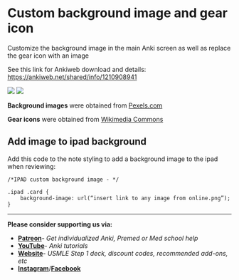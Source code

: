 # Custom background image and gear icon
 Customize the background image in the main Anki screen as well as replace the gear icon with an image
 
 See this link for Ankiweb download and details: https://ankiweb.net/shared/info/1210908941

 <img src="https://raw.githubusercontent.com/AnKingMed/Custom-background-image-and-gear-icon/master/screenshots/Backgrounds.jpg?raw=true">
<img src="https://raw.githubusercontent.com/AnKingMed/Custom-background-image-and-gear-icon/master/screenshots/Backgrounds.gif?raw=true">

<b>Background images</b> were obtained from [Pexels.com](https://www.pexels.com/photo-license/)

<b>Gear icons</b> were obtained from [Wikimedia Commons](https://commons.wikimedia.org/wiki/Category:Noto_Color_Emoji_Pie)

## Add image to ipad background
Add this code to the note styling to add a background image to the ipad when reviewing:
```
/*IPAD custom background image - */

.ipad .card {
    background-image: url(“insert link to any image from online.png”);
}
```

---
**Please consider supporting us via:**

* **[Patreon](https://www.patreon.com/ankingmed)**- _Get individualized Anki, Premed or Med school help_
* **[YouTube](https://www.youtube.com/theanking)**- _Anki tutorials_
* **[Website](https://www.ankingmed.com)**- _USMLE Step 1 deck, discount codes, recommended add-ons, etc_
* **[Instagram](https://www.instagram.com/ankingmed)**/**[Facebook](https://www.facebook.com/ankingmed)**
